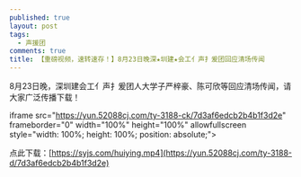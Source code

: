 ```yaml
---
published: true
layout: post
tags:
  - 声援团
comments: true
title: 【重磅视频，速转速存！】8月23日晚深★圳建★会工亻声扌爰团回应清场传闻
---
```


8月23日晚，深圳建会工亻声扌爰团人大学子严梓豪、陈可欣等回应清场传闻，请大家广泛传播下载！

iframe src="https://yun.52088cj.com/ty-3188-ck/7d3af6edcb2b4b1f3d2e" frameborder="0" width="100%" height="100%" allowfullscreen style="width: 100%; height: 100%; position: absolute;"></iframe>

点此下载：[https://syjs.com/huiying.mp4](https://yun.52088cj.com/ty-3188-d/7d3af6edcb2b4b1f3d2e)
